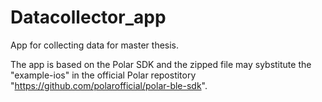# Datacollector_app
App for collecting data for master thesis.

The app is based on the Polar SDK and the zipped file may sybstitute the "example-ios" in the official Polar repostitory "https://github.com/polarofficial/polar-ble-sdk".
